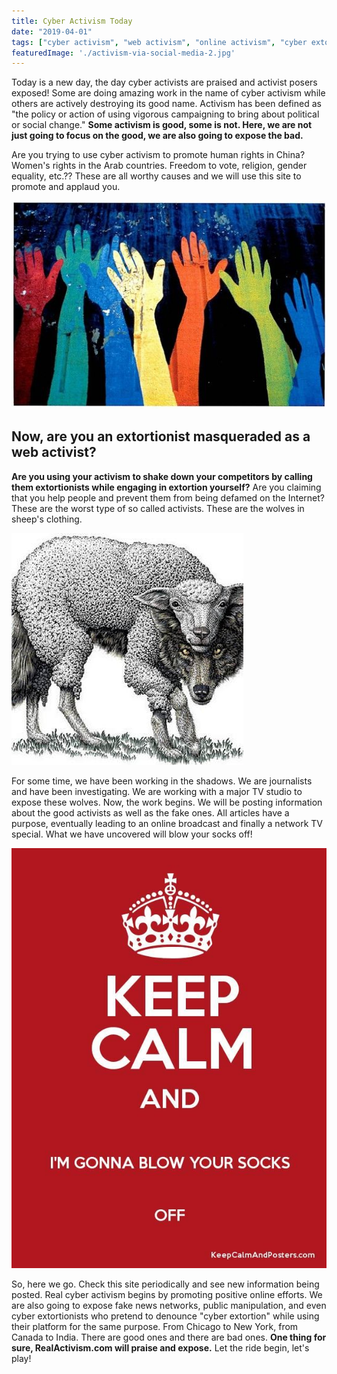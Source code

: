 ```yaml
---
title: Cyber Activism Today
date: "2019-04-01"
tags: ["cyber activism", "web activism", "online activism", "cyber extortion"]
featuredImage: './activism-via-social-media-2.jpg'
---
```


Today is a new day, the day cyber activists are praised and activist posers exposed!  Some are doing amazing work in the name of cyber activism while others are actively destroying its good name.
Activism has been defined as "the policy or action of using vigorous campaigning to bring about political or social change."  **Some activism is good, some is not.  Here, we are not just going to focus on the good, we are also going to expose the bad.**

Are you trying to use cyber activism to promote human rights in China? Women's rights in the Arab countries. Freedom to vote, religion, gender equality, etc.?? These are all worthy causes and we will use this site to promote and applaud you.

<!-- end -->

![Promote real cyber activism and causes that help humanity](./power_to_the_people1-2.jpg)

## Now, are you an extortionist masqueraded as a web activist? 

**Are you using your activism to shake down your competitors by calling them extortionists while engaging in extortion yourself?**  Are you claiming that you help people and prevent them from being defamed on the Internet?  These are the worst type of so called activists.  These are the wolves in sheep's clothing.

![Wolves maskerading as sheep, extortionists masquerading as activists](./a-wolf-in-sheeps-clothing-2.jpg)

For some time, we have been working in the shadows.  We are journalists and have been investigating.  We are working with a major TV studio to expose these wolves.  Now, the work begins.  We will be posting information about the good activists as well as the fake ones.  All articles have a purpose, eventually leading to an online broadcast and finally a network TV special.  What we have uncovered will blow your socks off!

![We are journalists and have been investigating cyber activism and have several topics that will be released through the year, it will blow your socks off!](./2888223-2.jpg)

So, here we go. Check this site periodically and see new information being posted.  Real cyber activism begins by promoting positive online efforts.  We are also going to expose fake news networks, public manipulation, and even cyber extortionists who pretend to denounce "cyber extortion" while using their platform for the same purpose.
From Chicago to New York, from Canada to India.  There are good ones and there are bad ones.  **One thing for sure, RealActivism.com will praise and expose.**  Let the ride begin, let's play!